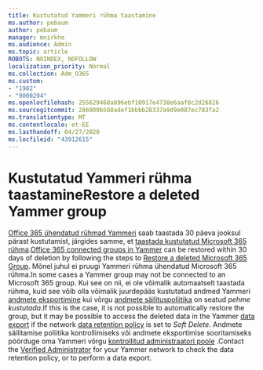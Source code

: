 ```yaml
---
title: Kustutatud Yammeri rühma taastamine
ms.author: pebaum
author: pebaum
manager: mnirkhe
ms.audience: Admin
ms.topic: article
ROBOTS: NOINDEX, NOFOLLOW
localization_priority: Normal
ms.collection: Adm_O365
ms.custom:
- "1902"
- "9000294"
ms.openlocfilehash: 255629468a896ebf10917e4738e6aaf8c2d26826
ms.sourcegitcommit: 286000b588adef1bbbb28337a9d9e087ec783fa2
ms.translationtype: MT
ms.contentlocale: et-EE
ms.lasthandoff: 04/27/2020
ms.locfileid: "43912615"
---
```

# <a name="restore-a-deleted-yammer-group"></a><span data-ttu-id="43a4f-102">Kustutatud Yammeri rühma taastamine</span><span class="sxs-lookup"><span data-stu-id="43a4f-102">Restore a deleted Yammer group</span></span>

<span data-ttu-id="43a4f-103">[Office 365 ühendatud rühmad Yammeri](https://docs.microsoft.com/yammer/manage-yammer-groups/yammer-and-office-365-groups) saab taastada 30 päeva jooksul pärast kustutamist, järgides samme, et [taastada kustutatud Microsoft 365 rühma](https://docs.microsoft.com/office365/admin/create-groups/restore-deleted-group).</span><span class="sxs-lookup"><span data-stu-id="43a4f-103">[Office 365 connected groups in Yammer](https://docs.microsoft.com/yammer/manage-yammer-groups/yammer-and-office-365-groups) can be restored within 30 days of deletion by following the steps to [Restore a deleted Microsoft 365 Group](https://docs.microsoft.com/office365/admin/create-groups/restore-deleted-group).</span></span>
<span data-ttu-id="43a4f-104">Mõnel juhul ei pruugi Yammeri rühma ühendatud Microsoft 365 rühma.</span><span class="sxs-lookup"><span data-stu-id="43a4f-104">In some cases a Yammer group may not be connected to an Microsoft 365 group.</span></span> <span data-ttu-id="43a4f-105">Kui see on nii, ei ole võimalik automaatselt taastada rühma, kuid see võib olla võimalik juurdepääs kustutatud andmed Yammeri [andmete eksportimine](https://docs.microsoft.com/yammer/manage-security-and-compliance/export-yammer-enterprise-data) kui võrgu [andmete säilituspoliitika](https://docs.microsoft.com/yammer/manage-security-and-compliance/manage-data-compliance) on seatud *pehme kustutada*.</span><span class="sxs-lookup"><span data-stu-id="43a4f-105">If this is the case, it is not possible to automatically restore the group, but it may be possible to access the deleted data in the Yammer [data export](https://docs.microsoft.com/yammer/manage-security-and-compliance/export-yammer-enterprise-data) if the network [data retention policy](https://docs.microsoft.com/yammer/manage-security-and-compliance/manage-data-compliance) is set to *Soft Delete*.</span></span> <span data-ttu-id="43a4f-106">Andmete säilitamise poliitika kontrollimiseks või andmete eksportimise sooritamiseks pöörduge oma Yammeri võrgu [kontrollitud administraatori poole](https://docs.microsoft.com/yammer/manage-yammer-users/manage-yammer-admins) .</span><span class="sxs-lookup"><span data-stu-id="43a4f-106">Contact the [Verified Administrator](https://docs.microsoft.com/yammer/manage-yammer-users/manage-yammer-admins) for your Yammer network to check the data retention policy, or to perform a data export.</span></span>
